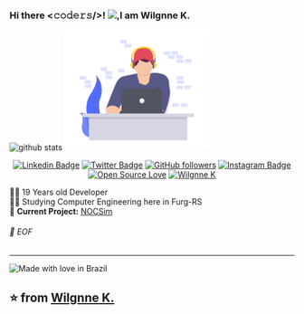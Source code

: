 
### Hi there <𝚌𝚘𝚍𝚎𝚛𝚜/>! <img src="https://github.com/TheDudeThatCode/TheDudeThatCode/blob/master/Assets/Hi.gif" width="29px">,I am Wilgnne K.

![github stats](https://github-readme-stats.vercel.app/api?username=Wilgnne&show_icons=true)
<img src="https://github.com/Wilgnne/Wilgnne/raw/master/docs/undraw_coding_6mjf.png" width="256px">

<div align="center">
  
[![Linkedin Badge](https://img.shields.io/badge/-Wilgnne%20Khawan-blue?style=social&logo=Linkedin&logoColor=blue&link=https://www.linkedin.com/in/wilgnne/)](https://www.linkedin.com/in/wilgnne/) [![Twitter Badge](http://img.shields.io/badge/-@WilgnneK-1ca0f1?style=social&logo=twitter&logoColor=blue&link=https://twitter.com/WilgnneK)](https://twitter.com/WilgnneK) [![GitHub followers](https://img.shields.io/github/followers/Wilgnne?label=Follow&style=social)](https://github.com/Wilgnne/?tab=follow) [![Instagram Badge](https://img.shields.io/badge/-wilgnne-blue?style=social&logo=Instagram&link=https://www.instagram.com/wilgnne/)](https://www.instagram.com/wilgnne/) [![Open Source Love](https://badges.frapsoft.com/os/v2/open-source.svg?v=103)](https://github.com/Wilgnne) [![Wilgnne K](https://cdn.rawgit.com/sindresorhus/awesome/d7305f38d29fed78fa85652e3a63e154dd8e8829/media/badge.svg)](https://wilgnne.github.io/)

</div>

👨‍💻 19 Years old Developer  
👨‍🎓 Studying Computer Engineering here in Furg-RS  
🚧 **Current Project:** [NOCSim](https://github.com/Wilgnne)



###### 💾 EOF

---

![Made with love in Brazil](https://madewithlove.now.sh/br?heart=true)

## ⭐️ from [Wilgnne K.](https://github.com/Wilgnne)
